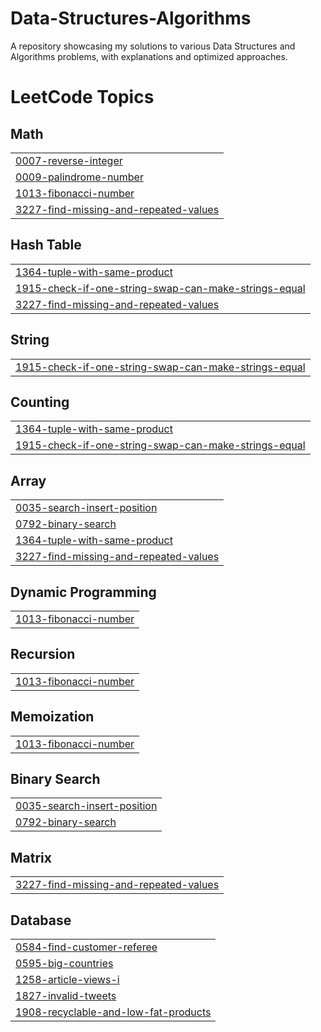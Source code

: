 # Data-Structures-Algorithms
A repository showcasing my solutions to various Data Structures and Algorithms problems, with explanations and optimized approaches.

<!---LeetCode Topics Start-->
# LeetCode Topics
## Math
|  |
| ------- |
| [0007-reverse-integer](https://github.com/AbhishekOjha-01/Data-Structures-Algorithms/tree/master/0007-reverse-integer) |
| [0009-palindrome-number](https://github.com/AbhishekOjha-01/Data-Structures-Algorithms/tree/master/0009-palindrome-number) |
| [1013-fibonacci-number](https://github.com/AbhishekOjha-01/Data-Structures-Algorithms/tree/master/1013-fibonacci-number) |
| [3227-find-missing-and-repeated-values](https://github.com/AbhishekOjha-01/Data-Structures-Algorithms/tree/master/3227-find-missing-and-repeated-values) |
## Hash Table
|  |
| ------- |
| [1364-tuple-with-same-product](https://github.com/AbhishekOjha-01/Data-Structures-Algorithms/tree/master/1364-tuple-with-same-product) |
| [1915-check-if-one-string-swap-can-make-strings-equal](https://github.com/AbhishekOjha-01/Data-Structures-Algorithms/tree/master/1915-check-if-one-string-swap-can-make-strings-equal) |
| [3227-find-missing-and-repeated-values](https://github.com/AbhishekOjha-01/Data-Structures-Algorithms/tree/master/3227-find-missing-and-repeated-values) |
## String
|  |
| ------- |
| [1915-check-if-one-string-swap-can-make-strings-equal](https://github.com/AbhishekOjha-01/Data-Structures-Algorithms/tree/master/1915-check-if-one-string-swap-can-make-strings-equal) |
## Counting
|  |
| ------- |
| [1364-tuple-with-same-product](https://github.com/AbhishekOjha-01/Data-Structures-Algorithms/tree/master/1364-tuple-with-same-product) |
| [1915-check-if-one-string-swap-can-make-strings-equal](https://github.com/AbhishekOjha-01/Data-Structures-Algorithms/tree/master/1915-check-if-one-string-swap-can-make-strings-equal) |
## Array
|  |
| ------- |
| [0035-search-insert-position](https://github.com/AbhishekOjha-01/Data-Structures-Algorithms/tree/master/0035-search-insert-position) |
| [0792-binary-search](https://github.com/AbhishekOjha-01/Data-Structures-Algorithms/tree/master/0792-binary-search) |
| [1364-tuple-with-same-product](https://github.com/AbhishekOjha-01/Data-Structures-Algorithms/tree/master/1364-tuple-with-same-product) |
| [3227-find-missing-and-repeated-values](https://github.com/AbhishekOjha-01/Data-Structures-Algorithms/tree/master/3227-find-missing-and-repeated-values) |
## Dynamic Programming
|  |
| ------- |
| [1013-fibonacci-number](https://github.com/AbhishekOjha-01/Data-Structures-Algorithms/tree/master/1013-fibonacci-number) |
## Recursion
|  |
| ------- |
| [1013-fibonacci-number](https://github.com/AbhishekOjha-01/Data-Structures-Algorithms/tree/master/1013-fibonacci-number) |
## Memoization
|  |
| ------- |
| [1013-fibonacci-number](https://github.com/AbhishekOjha-01/Data-Structures-Algorithms/tree/master/1013-fibonacci-number) |
## Binary Search
|  |
| ------- |
| [0035-search-insert-position](https://github.com/AbhishekOjha-01/Data-Structures-Algorithms/tree/master/0035-search-insert-position) |
| [0792-binary-search](https://github.com/AbhishekOjha-01/Data-Structures-Algorithms/tree/master/0792-binary-search) |
## Matrix
|  |
| ------- |
| [3227-find-missing-and-repeated-values](https://github.com/AbhishekOjha-01/Data-Structures-Algorithms/tree/master/3227-find-missing-and-repeated-values) |
## Database
|  |
| ------- |
| [0584-find-customer-referee](https://github.com/AbhishekOjha-01/Data-Structures-Algorithms/tree/master/0584-find-customer-referee) |
| [0595-big-countries](https://github.com/AbhishekOjha-01/Data-Structures-Algorithms/tree/master/0595-big-countries) |
| [1258-article-views-i](https://github.com/AbhishekOjha-01/Data-Structures-Algorithms/tree/master/1258-article-views-i) |
| [1827-invalid-tweets](https://github.com/AbhishekOjha-01/Data-Structures-Algorithms/tree/master/1827-invalid-tweets) |
| [1908-recyclable-and-low-fat-products](https://github.com/AbhishekOjha-01/Data-Structures-Algorithms/tree/master/1908-recyclable-and-low-fat-products) |
<!---LeetCode Topics End-->